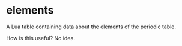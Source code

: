 # elements
A Lua table containing data about the elements of the periodic table.

How is this useful? No idea.

